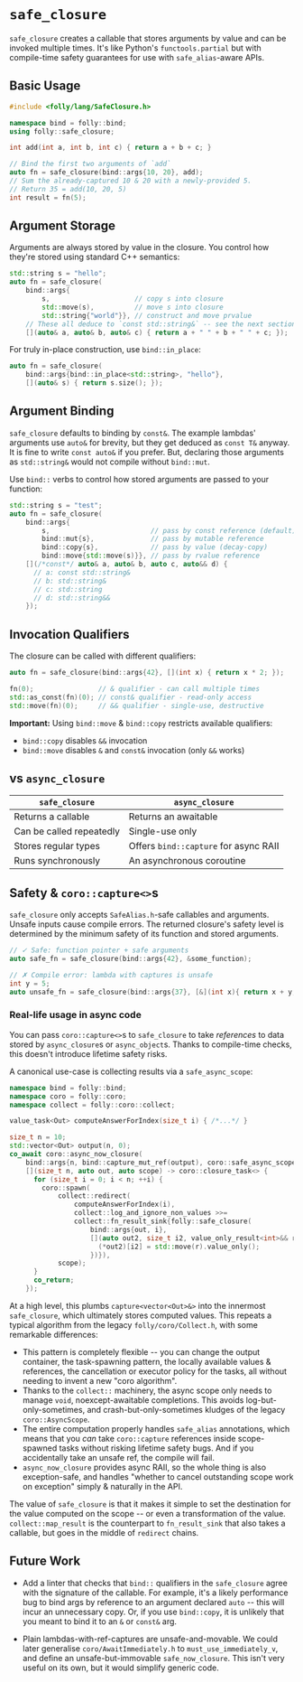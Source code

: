 # `safe_closure`

`safe_closure` creates a callable that stores arguments by value and can be
invoked multiple times. It's like Python's `functools.partial` but with
compile-time safety guarantees for use with `safe_alias`-aware APIs.

## Basic Usage

```cpp
#include <folly/lang/SafeClosure.h>

namespace bind = folly::bind;
using folly::safe_closure;

int add(int a, int b, int c) { return a + b + c; }

// Bind the first two arguments of `add`
auto fn = safe_closure(bind::args{10, 20}, add);
// Sum the already-captured 10 & 20 with a newly-provided 5.
// Return 35 = add(10, 20, 5)
int result = fn(5);
```

## Argument Storage

Arguments are always stored by value in the closure. You control how they're
stored using standard C++ semantics:

```cpp
std::string s = "hello";
auto fn = safe_closure(
    bind::args{
        s,                     // copy s into closure
        std::move(s),          // move s into closure
        std::string{"world"}}, // construct and move prvalue
    // These all deduce to `const std::string&` -- see the next section
    [](auto& a, auto& b, auto& c) { return a + " " + b + " " + c; });
```

For truly in-place construction, use `bind::in_place`:

```cpp
auto fn = safe_closure(
    bind::args{bind::in_place<std::string>, "hello"},
    [](auto& s) { return s.size(); });
```

## Argument Binding

`safe_closure` defaults to binding by `const&`. The example lambdas' arguments
use `auto&` for brevity, but they get deduced as `const T&` anyway. It is fine
to write `const auto&` if you prefer. But, declaring those arguments as
`std::string&` would not compile without `bind::mut`.

Use `bind::` verbs to control how stored arguments are passed to your function:

```cpp
std::string s = "test";
auto fn = safe_closure(
    bind::args{
        s,                         // pass by const reference (default)
        bind::mut{s},              // pass by mutable reference
        bind::copy{s},             // pass by value (decay-copy)
        bind::move{std::move(s)}}, // pass by rvalue reference
    [](/*const*/ auto& a, auto& b, auto c, auto&& d) {
      // a: const std::string&
      // b: std::string&
      // c: std::string
      // d: std::string&&
    });
```

## Invocation Qualifiers

The closure can be called with different qualifiers:

```cpp
auto fn = safe_closure(bind::args{42}, [](int x) { return x * 2; });

fn(0);                // & qualifier - can call multiple times
std::as_const(fn)(0); // const& qualifier - read-only access
std::move(fn)(0);     // && qualifier - single-use, destructive
```

**Important:** Using `bind::move` & `bind::copy` restricts available qualifiers:
- `bind::copy` disables `&&` invocation
- `bind::move` disables `&` and `const&` invocation (only `&&` works)

## vs `async_closure`

| `safe_closure`           | `async_closure` |
|--------------------------|-----------------|
| Returns a callable       | Returns an awaitable |
| Can be called repeatedly | Single-use only |
| Stores regular types     | Offers `bind::capture` for async RAII |
| Runs synchronously       | An asynchronous coroutine |

## Safety & `coro::capture<>`s

`safe_closure` only accepts `SafeAlias.h`-safe callables and arguments. Unsafe
inputs cause compile errors. The returned closure's safety level is determined
by the minimum safety of its function and stored arguments.

```cpp
// ✓ Safe: function pointer + safe arguments
auto safe_fn = safe_closure(bind::args{42}, &some_function);

// ✗ Compile error: lambda with captures is unsafe
int y = 5;
auto unsafe_fn = safe_closure(bind::args{37}, [&](int x){ return x + y; });
```

### Real-life usage in async code

You can pass `coro::capture<>`s to `safe_closure` to take *references* to data
stored by `async_closure`s or `async_object`s. Thanks to compile-time checks,
this doesn't introduce lifetime safety risks.

A canonical use-case is collecting results via a `safe_async_scope`:

```cpp
namespace bind = folly::bind;
namespace coro = folly::coro;
namespace collect = folly::coro::collect;

value_task<Out> computeAnswerForIndex(size_t i) { /*...*/ }

size_t n = 10;
std::vector<Out> output(n, 0);
co_await coro::async_now_closure(
    bind::args{n, bind::capture_mut_ref(output), coro::safe_async_scope()},
    [](size_t n, auto out, auto scope) -> coro::closure_task<> {
      for (size_t i = 0; i < n; ++i) {
        coro::spawn(
            collect::redirect(
                computeAnswerForIndex(i),
                collect::log_and_ignore_non_values >>=
                collect::fn_result_sink{folly::safe_closure(
                    bind::args{out, i},
                    [](auto out2, size_t i2, value_only_result<int>&& r) {
                      (*out2)[i2] = std::move(r).value_only();
                    })}),
            scope);
      }
      co_return;
    });
```

At a high level, this plumbs `capture<vector<Out>&>` into the innermost
`safe_closure`, which ultimately stores computed values. This repeats a typical
algorithm from the legacy `folly/coro/Collect.h`, with some remarkable
differences:
  - This pattern is completely flexible -- you can change the output container,
    the task-spawning pattern, the locally available values & references, the
    cancellation or executor policy for the tasks, all without needing to invent
    a new "coro algorithm".
  - Thanks to the `collect::` machinery, the async scope only needs to manage
    `void`, noexcept-awaitable completions. This avoids log-but-only-sometimes,
    and crash-but-only-sometimes kludges of the legacy `coro::AsyncScope`.
  - The entire computation properly handles `safe_alias` annotations, which
    means that you *can* take `coro::capture` references inside scope-spawned
    tasks without risking lifetime safety bugs. And if you accidentally take an
    unsafe ref, the compile will fail.
  - `async_now_closure` provides async RAII, so the whole thing is also
    exception-safe, and handles "whether to cancel outstanding scope work on
    exception" simply & naturally in the API.

The value of `safe_closure` is that it makes it simple to set the destination
for the value computed on the scope -- or even a transformation of the value.
`collect::map_result` is the counterpart to `fn_result_sink` that also takes a
callable, but goes in the middle of `redirect` chains.

## Future Work

  - Add a linter that checks that `bind::` qualifiers in the `safe_closure`
    agree with the signature of the callable.  For example, it's a likely
    performance bug to bind args by reference to an argument declared `auto` --
    this will incur an unnecessary copy.  Or, if you use `bind::copy`, it is
    unlikely that you meant to bind it to an `&` or `const&` arg.

  - Plain lambdas-with-ref-captures are unsafe-and-movable.  We could later
    generalise `coro/AwaitImmediately.h` to `must_use_immediately_v`, and define
    an unsafe-but-immovable `safe_now_closure`. This isn't very useful on its
    own, but it would simplify generic code.
